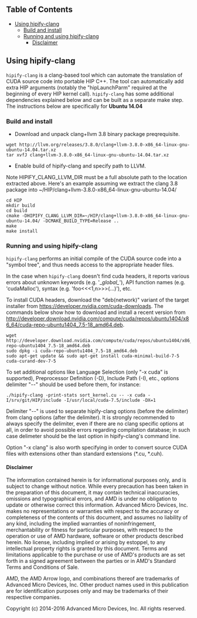 ## Table of Contents

<!-- toc -->

- [Using hipify-clang](#using-hipify-clang)
  * [Build and install](#build-and-install)
  * [Running and using hipify-clang](#running-and-using-hipify-clang)
    + [Disclaimer](#disclaimer)

<!-- tocstop -->

## Using hipify-clang

`hipify-clang` is a clang-based tool which can automate the translation of CUDA source code into portable HIP C++.
The tool can automatically add extra HIP arguments (notably the "hipLaunchParm" required at the beginning of every HIP kernel call).
`hipify-clang` has some additional dependencies explained below and can be built as a separate make step. The instructions below are specifically for **Ubuntu 14.04**

### Build and install

- Download and unpack clang+llvm 3.8 binary package preqrequisite.
```shell
wget http://llvm.org/releases/3.8.0/clang+llvm-3.8.0-x86_64-linux-gnu-ubuntu-14.04.tar.xz
tar xvfJ clang+llvm-3.8.0-x86_64-linux-gnu-ubuntu-14.04.tar.xz
```

- Enable build of hipify-clang and specify path to LLVM.

Note HIPIFY_CLANG_LLVM_DIR must be a full absolute path to the location extracted above. Here's an example assuming we extract the clang 3.8 package into ~/HIP/clang+llvm-3.8.0-x86_64-linux-gnu-ubuntu-14.04/
```shell
cd HIP
mkdir build
cd build
cmake -DHIPIFY_CLANG_LLVM_DIR=~/HIP/clang+llvm-3.8.0-x86_64-linux-gnu-ubuntu-14.04/ -DCMAKE_BUILD_TYPE=Release ..
make
make install
```

### Running and using hipify-clang

`hipify-clang` performs an initial compile of the CUDA source code into a "symbol tree", and thus needs access to the appropriate header files.

In the case when `hipify-clang` doesn't find cuda headers, it reports various errors about unknown keywords (e.g. '\__global\__'), API function names (e.g. 'cudaMalloc'), syntax (e.g. 'foo<<<1,n>>>(...)'), etc.

To install CUDA headers, download the "deb(network)" variant of the target installer from https://developer.nvidia.com/cuda-downloads. The commands below show how to download and install a recent version from http://developer.download.nvidia.com/compute/cuda/repos/ubuntu1404/x86_64/cuda-repo-ubuntu1404_7.5-18_amd64.deb.
```shell
wget http://developer.download.nvidia.com/compute/cuda/repos/ubuntu1404/x86_64/cuda-repo-ubuntu1404_7.5-18_amd64.deb
sudo dpkg -i cuda-repo-ubuntu1404_7.5-18_amd64.deb
sudo apt-get update && sudo apt-get install cuda-minimal-build-7-5 cuda-curand-dev-7-5
```

To set additional options like Language Selection (only "-x cuda" is supported), Preprocessor Definition (-D), Include Path (-I), etc., options delimiter "--" should be used before them, for instance:

```shell
./hipify-clang -print-stats sort_kernel.cu -- -x cuda -I/srv/git/HIP/include -I/usr/local/cuda-7.5/include -DX=1
```

Delimiter "--" is used to separate hipify-clang options (before the delimiter) from clang options (after the delimiter). It is strongly recommended to always specify the delimiter, even if there are no clang specific options at all, in order to avoid possible errors regarding compilation database; in such case delimeter should be the last option in hipify-clang's command line.

Option "-x clang" is also worth specifying in order to convert source CUDA files with extensions other than standard extensions (*.cu, *.cuh).

#### Disclaimer

The information contained herein is for informational purposes only, and is subject to change without notice. While every precaution has been taken in the preparation of this document, it may contain technical inaccuracies, omissions and typographical errors, and AMD is under no obligation to update or otherwise correct this information. Advanced Micro Devices, Inc. makes no representations or warranties with respect to the accuracy or completeness of the contents of this document, and assumes no liability of any kind, including the implied warranties of noninfringement, merchantability or fitness for particular purposes, with respect to the operation or use of AMD hardware, software or other products described herein. No license, including implied or arising by estoppel, to any intellectual property rights is granted by this document. Terms and limitations applicable to the purchase or use of AMD's products are as set forth in a signed agreement between the parties or in AMD's Standard Terms and Conditions of Sale.

AMD, the AMD Arrow logo, and combinations thereof are trademarks of Advanced Micro Devices, Inc. Other product names used in this publication are for identification purposes only and may be trademarks of their respective companies.

Copyright (c) 2014-2016 Advanced Micro Devices, Inc. All rights reserved.
